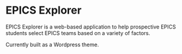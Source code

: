 EPICS Explorer
=============

EPICS Explorer is a web-based application to help prospective EPICS students select EPICS teams based on a variety of factors.

Currently built as a Wordpress theme.
